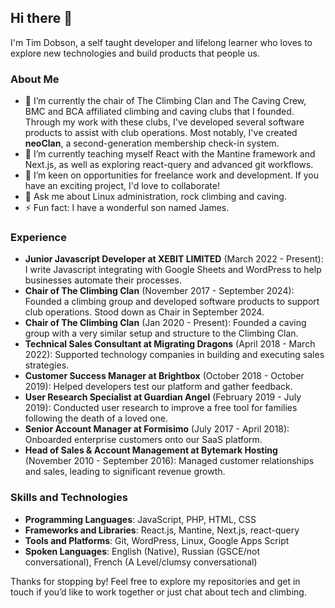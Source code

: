 ## Hi there 👋

I'm Tim Dobson, a self taught developer and lifelong learner who loves to explore new technologies and build products that people us.

### About Me

- 🔭 I’m currently the chair of The Climbing Clan and The Caving Crew, BMC and BCA affiliated climbing and caving clubs that I founded. Through my work with these clubs, I've developed several software products to assist with club operations. Most notably, I've created **neoClan**, a second-generation membership check-in system.
- 🌱 I’m currently teaching myself React with the Mantine framework and Next.js, as well as exploring react-query and advanced git workflows.
- 👯 I’m keen on opportunities for freelance work and development. If you have an exciting project, I'd love to collaborate!
- 💬 Ask me about Linux administration, rock climbing and caving.
- ⚡ Fun fact: I have a wonderful son named James.

### Experience

- **Junior Javascript Developer at XEBIT LIMITED** (March 2022 - Present): I write Javascript integrating with Google Sheets and WordPress to help businesses automate their processes.
- **Chair of The Climbing Clan** (November 2017 - September 2024): Founded a climbing group and developed software products to support club operations. Stood down as Chair in September 2024.
- **Chair of The Climbing Clan** (Jan 2020 - Present): Founded a caving group with a very similar setup and structure to the Climbing Clan.
- **Technical Sales Consultant at Migrating Dragons** (April 2018 - March 2022): Supported technology companies in building and executing sales strategies.
- **Customer Success Manager at Brightbox** (October 2018 - October 2019): Helped developers test our platform and gather feedback.
- **User Research Specialist at Guardian Angel** (February 2019 - July 2019): Conducted user research to improve a free tool for families following the death of a loved one.
- **Senior Account Manager at Formisimo** (July 2017 - April 2018): Onboarded enterprise customers onto our SaaS platform.
- **Head of Sales & Account Management at Bytemark Hosting** (November 2010 - September 2016): Managed customer relationships and sales, leading to significant revenue growth.

### Skills and Technologies

- **Programming Languages**: JavaScript, PHP, HTML, CSS
- **Frameworks and Libraries**: React.js, Mantine, Next.js, react-query
- **Tools and Platforms**: Git, WordPress, Linux, Google Apps Script
- **Spoken Languages**: English (Native), Russian (GSCE/not conversational), French (A Level/clumsy conversational)

Thanks for stopping by! Feel free to explore my repositories and get in touch if you’d like to work together or just chat about tech and climbing.
